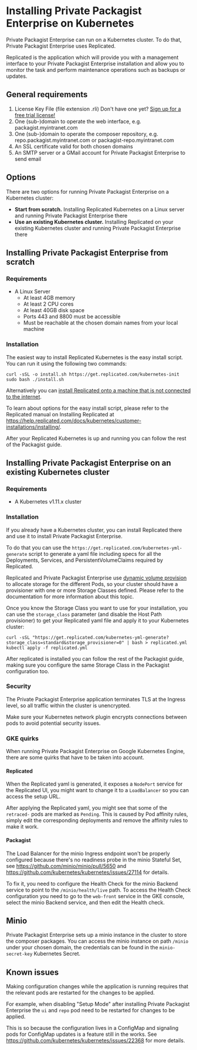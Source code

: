# Installing Private Packagist Enterprise on Kubernetes

Private Packagist Enterprise can run on a Kubernetes cluster. To do that, Private Packagist Enterprise uses Replicated.

Replicated is the application which will provide you with a management interface to your Private Packagist Enterprise installation and allow you to monitor the task and perform maintenance operations such as backups or updates.

## General requirements

1. License Key File (file extension .rli) Don't have one yet? [Sign up for a free trial license!](https://packagist.com/enterprise)
2. One (sub-)domain to operate the web interface, e.g. packagist.myintranet.com
3. One (sub-)domain to operate the composer repository, e.g. repo.packagist.myintranet.com or packagist-repo.myintranet.com
4. An SSL certificate valid for both chosen domains
5. An SMTP server or a GMail account for Private Packagist Enterprise to send email

## Options

There are two options for running Private Packagist Enterprise on a Kubernetes cluster:

* **Start from scratch.** Installing Replicated Kubernetes on a Linux server and running Private Packagist Enterprise there
* **Use an existing Kubernetes cluster.** Installing Replicated on your existing Kubernetes cluster and running Private Packagist Enterprise there

## Installing Private Packagist Enterprise from scratch

### Requirements

* A Linux Server
  * At least 4GB memory
  * At least 2 CPU cores
  * At least 40GB disk space
  * Ports 443 and 8800 must be accessible
  * Must be reachable at the chosen domain names from your local machine

### Installation

The easiest way to install Replicated Kubernetes is the easy install script. You can run it using the following two commands:

```
curl -sSL -o install.sh https://get.replicated.com/kubernetes-init
sudo bash ./install.sh
```

Alternatively you can [install Replicated onto a machine that is not connected to the internet](https://help.replicated.com/docs/kubernetes/customer-installations/airgapped-installations/).

To learn about options for the easy install script, please refer to the Replicated manual on Installing Replicated at https://help.replicated.com/docs/kubernetes/customer-installations/installing/.

After your Replicated Kubernetes is up and running you can follow the rest of the Packagist guide.

## Installing Private Packagist Enterprise on an existing Kubernetes cluster

### Requirements

* A Kubernetes v1.11.x cluster

### Installation

If you already have a Kubernetes cluster, you can install Replicated there and use it to install Private Packagist Enterprise.

To do that you can use the `https://get.replicated.com/kubernetes-yml-generate` script to generate a yaml file including specs for all the Deployments, Services, and PersistentVolumeClaims required by Replicated.

Replicated and Private Packagist Enterprise use [dynamic volume provision](https://kubernetes.io/docs/concepts/storage/dynamic-provisioning/) to allocate storage for the different Pods, so your cluster should have a provisioner with one or more Storage Classes defined.
Please refer to the documentation for more information about this topic.

Once you know the Storage Class you want to use for your installation, you can use the `storage_class` parameter (and disable the Host Path provisioner) to get your Replicated yaml file and apply it to your Kubernetes cluster:

```
curl -sSL "https://get.replicated.com/kubernetes-yml-generate?storage_class=standard&storage_provisioner=0" | bash > replicated.yml
kubectl apply -f replicated.yml
```

After replicated is installed you can follow the rest of the Packagist guide, making sure you configure the same Storage Class in the Packagist configuration too.

### Security

The Private Packagist Enterprise application terminates TLS at the Ingress level, so all traffic within the cluster is unencrypted.

Make sure your Kubernetes network plugin encrypts connections between pods to avoid potential security issues.

### GKE quirks

When running Private Packagist Enterprise on Google Kubernetes Engine, there are some quirks that have to be taken into account.

#### Replicated

When the Replicated yaml is generated, it exposes a `NodePort` service for the Replicated UI, you might want to change it to a `LoadBalancer` so you can access the setup URL.

After applying the Replicated yaml, you might see that some of the `retraced-` pods are marked as `Pending`. This is caused by Pod affinity rules, simply edit the corresponding deployments and remove the affinity rules to make it work.

#### Packagist

The Load Balancer for the minio Ingress endpoint won't be properly configured because there's no readiness probe in the minio Stateful Set, see https://github.com/minio/minio/pull/5650 and https://github.com/kubernetes/kubernetes/issues/27114 for details.

To fix it, you need to configure the Health Check for the minio Backend service to point to the `/minio/health/live` path. To access the Health Check configuration you need to go to the `web-front` service in the GKE console, select the minio Backend service, and then edit the Health check.

## Minio

Private Packagist Enterprise sets up a minio instance in the cluster to store the composer packages. You can access the minio instance on path `/minio` under your chosen domain, the credentials can be found in the `minio-secret-key` Kubernetes Secret.

## Known issues

Making configuration changes while the application is running requires that the relevant pods are restarted for the changes to be applied.

For example, when disabling "Setup Mode" after installing Private Packagist Enterprise the `ui` and `repo` pod need to be restarted for changes to be applied.

This is so because the configuration lives in a ConfigMap and signaling pods for ConfigMap updates is a feature still in the works. See https://github.com/kubernetes/kubernetes/issues/22368 for more details.

